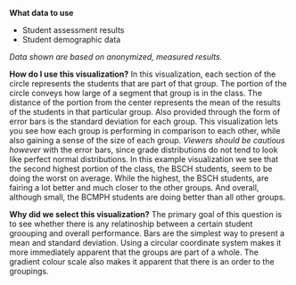 **What data to use**

- Student assessment results
- Student demographic data

*Data shown are based on anonymized, measured results.*

**How do I use this visualization?** 
In this visualization, each section of the circle represents the students that are part of that group. The portion of the circle conveys how large of a segment that group is in the class. The distance of the portion from the center represents the mean of the results of the students in that particular group. Also provided through the form of error bars is the standard deviation for each group. 
This visualization lets you see how each group is performing in comparison to each other, while also gaining a sense of the size of each group. 
*Viewers should be cautious however* with the error bars, since grade distributions do not tend to look like perfect normal distributions. 
In this example visualization we see that the second highest portion of the class, the BSCH students, seem to be doing the worst on average. While the highest, the BSCH students, are fairing a lot better and much closer to the other groups. And overall, although small, the BCMPH students are doing better than all other groups. 

**Why did we select this visualization?**
The primary goal of this question is to see whether there is any relatinoship between a certain student groouping and overall performance. Bars are the simplest way to present a mean and standard deviation. 
Using a circular coordinate system makes it more immediately apparent that the groups are part of a whole. The gradient colour scale also makes it apparent that there is an order to the groupings. 